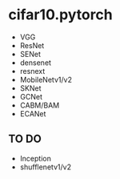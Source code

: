 # cifar10.pytorch
- VGG
- ResNet
- SENet
- densenet
- resnext
- MobileNetv1/v2
- SKNet
- GCNet
- CABM/BAM
- ECANet
## TO DO
- Inception
- shufflenetv1/v2
